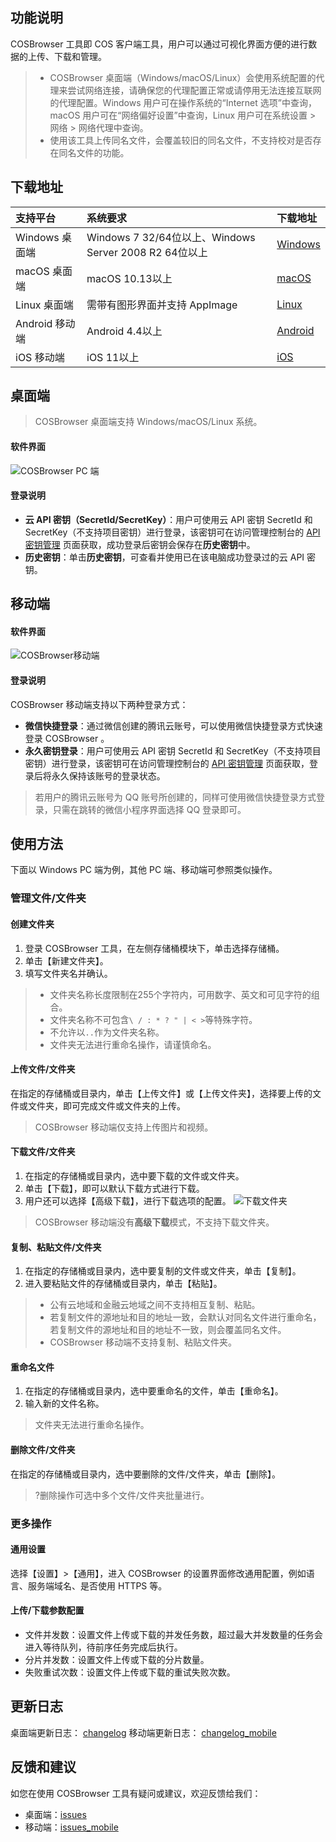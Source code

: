 ## 功能说明
COSBrowser 工具即 COS 客户端工具，用户可以通过可视化界面方便的进行数据的上传、下载和管理。

>- COSBrowser 桌面端（Windows/macOS/Linux）会使用系统配置的代理来尝试网络连接，请确保您的代理配置正常或请停用无法连接互联网的代理配置。Windows 用户可在操作系统的“Internet 选项”中查询，macOS 用户可在“网络偏好设置”中查询，Linux 用户可在系统设置 > 网络 > 网络代理中查询。
>- 使用该工具上传同名文件，会覆盖较旧的同名文件，不支持校对是否存在同名文件的功能。

## 下载地址

|支持平台|系统要求|下载地址|
|:---|:---|:---|
|Windows 桌面端| Windows 7 32/64位以上、Windows Server 2008 R2 64位以上  |[Windows](https://cos5.cloud.tencent.com/cosbrowser/releases/cosbrowser-setup-latest.exe)|
|macOS 桌面端|macOS 10.13以上 |[macOS](https://cos5.cloud.tencent.com/cosbrowser/releases/cosbrowser-latest.dmg)|
|Linux 桌面端| 需带有图形界面并支持 AppImage |[Linux](https://cos5.cloud.tencent.com/cosbrowser/releases/cosbrowser-latest-linux.zip)|
|Android 移动端| Android 4.4以上  |[Android](https://sj.qq.com/myapp/detail.htm?apkName=com.qcloud.cos.client)|
|iOS 移动端|  iOS 11以上  |[iOS](https://apps.apple.com/cn/app/id1469323992)|

## 桌面端

>COSBrowser 桌面端支持 Windows/macOS/Linux 系统。

#### 软件界面

![COSBrowser PC 端](https://main.qcloudimg.com/raw/6b36f6090281ac7925544ac42bbef55c.png)

#### 登录说明

  - **云 API 密钥（SecretId/SecretKey）**：用户可使用云 API 密钥 SecretId 和 SecretKey（不支持项目密钥）进行登录，该密钥可在访问管理控制台的 [API 密钥管理](https://console.cloud.tencent.com/cam/capi) 页面获取，成功登录后密钥会保存在**历史密钥**中。
  - **历史密钥**：单击**历史密钥**，可查看并使用已在该电脑成功登录过的云 API 密钥。

## 移动端

#### 软件界面

![COSBrowser移动端](https://main.qcloudimg.com/raw/8cde524816485071348ff3d7aaca863f.png)

#### 登录说明

COSBrowser 移动端支持以下两种登录方式：
  - **微信快捷登录**：通过微信创建的腾讯云账号，可以使用微信快捷登录方式快速登录 COSBrowser 。
  - **永久密钥登录**：用户可使用云 API 密钥 SecretId 和 SecretKey（不支持项目密钥）进行登录，该密钥可在访问管理控制台的 [API 密钥管理](https://console.cloud.tencent.com/cam/capi) 页面获取，登录后将永久保持该账号的登录状态。

>若用户的腾讯云账号为 QQ 账号所创建的，同样可使用微信快捷登录方式登录，只需在跳转的微信小程序界面选择 QQ 登录即可。

## 使用方法

下面以 Windows PC 端为例，其他 PC 端、移动端可参照类似操作。

### 管理文件/文件夹
#### 创建文件夹
1. 登录 COSBrowser 工具，在左侧存储桶模块下，单击选择存储桶。
2. 单击【新建文件夹】。
3. 填写文件夹名并确认。
>- 文件夹名称长度限制在255个字符内，可用数字、英文和可见字符的组合。
>- 文件夹名称不可包含`\ / : * ? " | < >`等特殊字符。
>- 不允许以`..`作为文件夹名称。
>- 文件夹无法进行重命名操作，请谨慎命名。

#### 上传文件/文件夹
在指定的存储桶或目录内，单击【上传文件】或【上传文件夹】，选择要上传的文件或文件夹，即可完成文件或文件夹的上传。
>COSBrowser 移动端仅支持上传图片和视频。

#### 下载文件/文件夹
1. 在指定的存储桶或目录内，选中要下载的文件或文件夹。
2. 单击【下载】，即可以默认下载方式进行下载。
3. 用户还可以选择【高级下载】，进行下载选项的配置。
![下载文件夹](https://main.qcloudimg.com/raw/e57f4a12cfce6c97ddc5c27d8f25cf4b.jpg)
>COSBrowser 移动端没有**高级下载**模式，不支持下载文件夹。

#### 复制、粘贴文件/文件夹
1. 在指定的存储桶或目录内，选中要复制的文件或文件夹，单击【复制】。
2. 进入要粘贴文件的存储桶或目录内，单击【粘贴】。
>- 公有云地域和金融云地域之间不支持相互复制、粘贴。
>- 若复制文件的源地址和目的地址一致，会默认对同名文件进行重命名，若复制文件的源地址和目的地址不一致，则会覆盖同名文件。
>- COSBrowser 移动端不支持复制、粘贴文件夹。

#### 重命名文件
1. 在指定的存储桶或目录内，选中要重命名的文件，单击【重命名】。
2. 输入新的文件名称。
>文件夹无法进行重命名操作。

#### 删除文件/文件夹
在指定的存储桶或目录内，选中要删除的文件/文件夹，单击【删除】。
>?删除操作可选中多个文件/文件夹批量进行。

### 更多操作
#### 通用设置
选择【设置】>【通用】，进入 COSBrowser 的设置界面修改通用配置，例如语言、服务端域名、是否使用 HTTPS 等。

#### 上传/下载参数配置
- 文件并发数：设置文件上传或下载的并发任务数，超过最大并发数量的任务会进入等待队列，待前序任务完成后执行。
- 分片并发数：设置文件上传或下载的分片数量。
- 失败重试次数：设置文件上传或下载的重试失败次数。

## 更新日志

桌面端更新日志： [changelog](https://github.com/tencentyun/cosbrowser/blob/master/changelog.md)
移动端更新日志： [changelog_mobile](https://github.com/tencentyun/cosbrowser/blob/master/changelog_mobile.md)

## 反馈和建议

如您在使用 COSBrowser 工具有疑问或建议，欢迎反馈给我们：
- 桌面端：[issues](https://github.com/tencentyun/cosbrowser/issues)
- 移动端：[issues_mobile](https://support.qq.com/embed/phone/67467)

